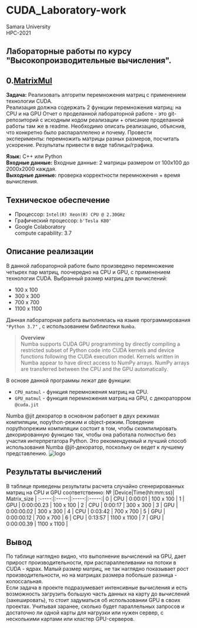 # CUDA_Laboratory-work 
Samara University <br/>
HPC-2021
## Лабораторные работы по курсу "Высокопроизводительные вычисления".

## 0.[MatrixMul](https://github.com/Dark-MonkGI/Laboratory-work/blob/2acabac21aadec821bd6a56c421fa41be8692b89/0.%20MatrixMul/HPC_matrix_multi_GPU_ILia_Gr.ipynb)

**Задача:** Реализовать алгоритм перемножения матриц с применением технологии CUDA. <br/>
Реализация должна содержать 2 функции перемножения матриц: на CPU и на GPU
Отчет о проделанной лабораторной работе - это git-репозиторий с исходным кодом
реализации + описание проделанной работы там же в readme.
Необходимо описать реализацию, объяснив, что конкретно было распараллелено и
почему.
Провести эксперименты: перемножить матрицы разных размеров, посчитать
ускорение. Результаты привести в виде таблицы/графика.

**Язык:**  C++ или Python <br/> 
**Входные данные:**  Входные данные: 2 матрицы размером от 100х100 до 2000х2000 каждая. <br/> 
**Выходные данные:**  проверка корректности перемножения + время вычисления. <br/> 

##  **Техническое обеспечение** 
-  Процессор: `Intel(R) Xeon(R) CPU @ 2.30GHz`
-  Графический процессор: `b'Tesla K80'` 
-  Google Colaboratory <br/>
   compute capability: 3.7 
##  **Описание реализации** 

В данной лабораторной работе было произведено перемножение четырех пар матриц, поочередно на CPU и GPU, с применением технологии CUDA.
Выбранный размер матриц для вычислений: <br/>
- 100 х 100
- 300 х 300 
- 700 х 700 
- 1100 х 1100 <br/> 

Данная лабораторная работа выполнялась на языке программирования `"Python 3.7"` , с использованием библиотеки `Numba`.<br/>
> **Overview** <br/>
> Numba supports CUDA GPU programming by directly compiling a restricted subset of Python code into CUDA kernels and device functions following the CUDA execution model. Kernels
> written in Numba appear to have direct access to NumPy arrays. NumPy arrays are transferred between the CPU and the GPU automatically.

В основе данной программы лежат две функции: 
- `CPU_matmul` - функция перемножения матриц на CPU.
- `GPU_matmul` - функция перемножения матриц на GPU, с декораторром `@cuda.jit` <br/>

Numba @jit декоратор в основном работает в двух режимах компиляции, nopython-режим и object-режим. Поведение nopythonрежим компиляции состоит в том, чтобы скомпилировать декорированную функцию так, чтобы она работала полностью без участия интерпретатора Python. Это рекомендуемый и лучший способ использования Numba @jit-декоратор, поскольку он ведет к лучшему представлению.
![logo](https://images1.russianblogs.com/136/1d/1d8a40f737865045aa5852c0a0aea0e0.JPEG)
##  **Результаты вычислений** 
В таблице приведены результаты расчета случайно сгенерированных матриц на CPU и GPU соответственно: 
 	 № |Device|Time(hh:mm:ss)| Matrix_size | 
:-----:|:-----:|:-----:|:-----:|
0 | CPU | 0:00:01 | 100 x 100 |
1 | GPU | 0:00:00.23 | 100 x 100 |
2 | CPU | 0:00:17 | 300 x 300 | 
3 | GPU | 0:00:00.02 | 300 x 300 |
4 | CPU | 0:03:42 | 700 x 700 |
5 | GPU | 0:00:00.12 | 700 x 700 |
6 | CPU | 0:13:57 | 1100 x 1100 |
7 | GPU | 0:00:00.39 | 1100 x 1100 |
<br/> 

 ##  **Вывод** 
  По таблице наглядно видно, что выполнение вычислений на GPU, дает прирост производительности, при распараллеливании на потоки в CUDA - ядрах. Малый размер матриц, не так наглядно показывает рост производительности, но на матрицах размера побольше разница - колоссальная. <br/> 
  Если задача в проекте подразумевает интенсивные вычисления и есть возможность загрузить большую часть данных на карту до вычислений (закешировать), то стоит задуматься об использовании GPU в своих проектах. Учитывая заранее, сколько будет параллельных запросов и достаточно ли одной карты для нагрузки или нужен сервер, с несколькими картами или кластер GPU-серверов.
 
 

